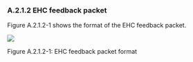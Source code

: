 ### A.2.1.2 EHC feedback packet

Figure A.2.1.2-1 shows the format of the EHC feedback packet.

![](media/image27.emf)

Figure A.2.1.2-1: EHC feedback packet format